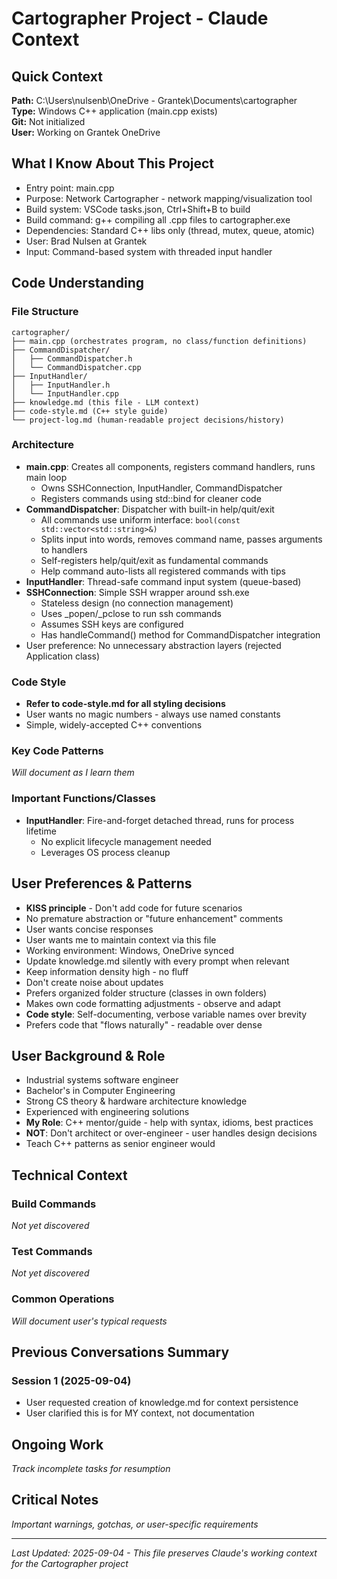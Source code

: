 # Cartographer Project - Claude Context

## Quick Context
**Path:** C:\Users\nulsenb\OneDrive - Grantek\Documents\cartographer  
**Type:** Windows C++ application (main.cpp exists)  
**Git:** Not initialized  
**User:** Working on Grantek OneDrive  

## What I Know About This Project
- Entry point: main.cpp
- Purpose: Network Cartographer - network mapping/visualization tool
- Build system: VSCode tasks.json, Ctrl+Shift+B to build
- Build command: g++ compiling all .cpp files to cartographer.exe
- Dependencies: Standard C++ libs only (thread, mutex, queue, atomic)
- User: Brad Nulsen at Grantek
- Input: Command-based system with threaded input handler

## Code Understanding
### File Structure
```
cartographer/
├── main.cpp (orchestrates program, no class/function definitions)
├── CommandDispatcher/
│   ├── CommandDispatcher.h
│   └── CommandDispatcher.cpp
├── InputHandler/
│   ├── InputHandler.h
│   └── InputHandler.cpp
├── knowledge.md (this file - LLM context)
├── code-style.md (C++ style guide)
└── project-log.md (human-readable project decisions/history)
```

### Architecture
- **main.cpp**: Creates all components, registers command handlers, runs main loop
  - Owns SSHConnection, InputHandler, CommandDispatcher
  - Registers commands using std::bind for cleaner code
- **CommandDispatcher**: Dispatcher with built-in help/quit/exit
  - All commands use uniform interface: `bool(const std::vector<std::string>&)`
  - Splits input into words, removes command name, passes arguments to handlers
  - Self-registers help/quit/exit as fundamental commands
  - Help command auto-lists all registered commands with tips
- **InputHandler**: Thread-safe command input system (queue-based)
- **SSHConnection**: Simple SSH wrapper around ssh.exe
  - Stateless design (no connection management)
  - Uses _popen/_pclose to run ssh commands
  - Assumes SSH keys are configured
  - Has handleCommand() method for CommandDispatcher integration
- User preference: No unnecessary abstraction layers (rejected Application class)

### Code Style
- **Refer to code-style.md for all styling decisions**
- User wants no magic numbers - always use named constants
- Simple, widely-accepted C++ conventions

### Key Code Patterns
*Will document as I learn them*

### Important Functions/Classes
- **InputHandler**: Fire-and-forget detached thread, runs for process lifetime
  - No explicit lifecycle management needed
  - Leverages OS process cleanup

## User Preferences & Patterns
- **KISS principle** - Don't add code for future scenarios
- No premature abstraction or "future enhancement" comments
- User wants concise responses
- User wants me to maintain context via this file
- Working environment: Windows, OneDrive synced
- Update knowledge.md silently with every prompt when relevant
- Keep information density high - no fluff
- Don't create noise about updates
- Prefers organized folder structure (classes in own folders)
- Makes own code formatting adjustments - observe and adapt
- **Code style**: Self-documenting, verbose variable names over brevity
- Prefers code that "flows naturally" - readable over dense

## User Background & Role
- Industrial systems software engineer
- Bachelor's in Computer Engineering
- Strong CS theory & hardware architecture knowledge
- Experienced with engineering solutions
- **My Role**: C++ mentor/guide - help with syntax, idioms, best practices
- **NOT**: Don't architect or over-engineer - user handles design decisions
- Teach C++ patterns as senior engineer would

## Technical Context
### Build Commands
*Not yet discovered*

### Test Commands
*Not yet discovered*

### Common Operations
*Will document user's typical requests*

## Previous Conversations Summary
### Session 1 (2025-09-04)
- User requested creation of knowledge.md for context persistence
- User clarified this is for MY context, not documentation

## Ongoing Work
*Track incomplete tasks for resumption*

## Critical Notes
*Important warnings, gotchas, or user-specific requirements*

---
*Last Updated: 2025-09-04 - This file preserves Claude's working context for the Cartographer project*